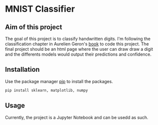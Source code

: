 # MNIST Classifier

## Aim of this project

The goal of this project is to classify handwritten digits. I'm following the classification chapter in Aurelien Geron's [book](https://www.amazon.fr/Hands-Machine-Learning-Scikit-learn-Tensorflow/dp/1492032646/ref=sr_1_1?dchild=1&qid=1612903135&refinements=p_27%3AAurelien+Geron&s=books&sr=1-1) to code this project.
The final project should be an html page where the user can draw draw a digit and the differents models would output their predictions and confidence.

## Installation

Use the package manager [pip](https://pip.pypa.io/en/stable/) to install the packages.

```bash
pip install sklearn, matplotlib, numpy
```

## Usage

Currently, the project is a Jupyter Notebook and can be usedd as such.
